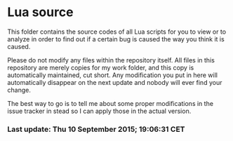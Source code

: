 # Lua source

This folder contains the source codes of all Lua scripts for you to view or to analyze in order to find out if a certain bug is caused the way you think it is caused.

Please do not modify any files within the repository itself. All files in this repository are merely copies for my work folder, and this copy is automatically maintained, cut short. Any modification you put in here will automatically disappear on the next update and nobody will ever find your change.

The best way to go is to tell me about some proper modifications in the issue tracker in stead so I can apply those in the actual version.

### Last update: Thu 10 September 2015; 19:06:31 CET